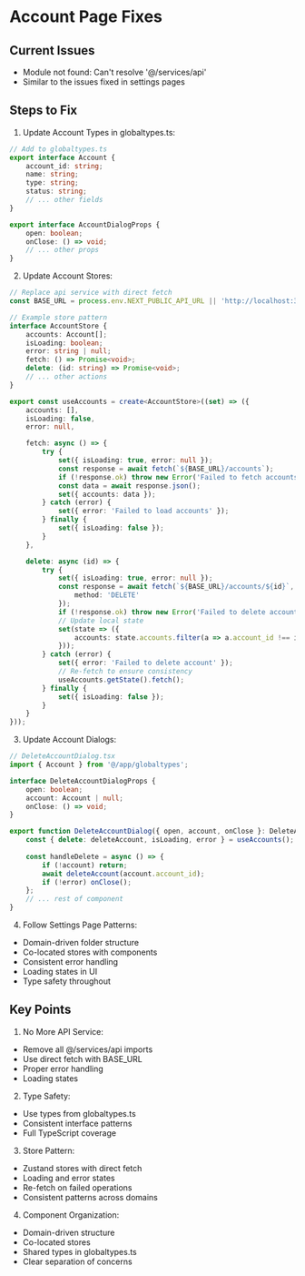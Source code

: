 # Account Page Fixes

## Current Issues
- Module not found: Can't resolve '@/services/api'
- Similar to the issues fixed in settings pages

## Steps to Fix

1. Update Account Types in globaltypes.ts:
```typescript
// Add to globaltypes.ts
export interface Account {
    account_id: string;
    name: string;
    type: string;
    status: string;
    // ... other fields
}

export interface AccountDialogProps {
    open: boolean;
    onClose: () => void;
    // ... other props
}
```

2. Update Account Stores:
```typescript
// Replace api service with direct fetch
const BASE_URL = process.env.NEXT_PUBLIC_API_URL || 'http://localhost:3001/api';

// Example store pattern
interface AccountStore {
    accounts: Account[];
    isLoading: boolean;
    error: string | null;
    fetch: () => Promise<void>;
    delete: (id: string) => Promise<void>;
    // ... other actions
}

export const useAccounts = create<AccountStore>((set) => ({
    accounts: [],
    isLoading: false,
    error: null,

    fetch: async () => {
        try {
            set({ isLoading: true, error: null });
            const response = await fetch(`${BASE_URL}/accounts`);
            if (!response.ok) throw new Error('Failed to fetch accounts');
            const data = await response.json();
            set({ accounts: data });
        } catch (error) {
            set({ error: 'Failed to load accounts' });
        } finally {
            set({ isLoading: false });
        }
    },

    delete: async (id) => {
        try {
            set({ isLoading: true, error: null });
            const response = await fetch(`${BASE_URL}/accounts/${id}`, {
                method: 'DELETE'
            });
            if (!response.ok) throw new Error('Failed to delete account');
            // Update local state
            set(state => ({
                accounts: state.accounts.filter(a => a.account_id !== id)
            }));
        } catch (error) {
            set({ error: 'Failed to delete account' });
            // Re-fetch to ensure consistency
            useAccounts.getState().fetch();
        } finally {
            set({ isLoading: false });
        }
    }
}));
```

3. Update Account Dialogs:
```typescript
// DeleteAccountDialog.tsx
import { Account } from '@/app/globaltypes';

interface DeleteAccountDialogProps {
    open: boolean;
    account: Account | null;
    onClose: () => void;
}

export function DeleteAccountDialog({ open, account, onClose }: DeleteAccountDialogProps) {
    const { delete: deleteAccount, isLoading, error } = useAccounts();
    
    const handleDelete = async () => {
        if (!account) return;
        await deleteAccount(account.account_id);
        if (!error) onClose();
    };
    // ... rest of component
}
```

4. Follow Settings Page Patterns:
- Domain-driven folder structure
- Co-located stores with components
- Consistent error handling
- Loading states in UI
- Type safety throughout

## Key Points

1. No More API Service:
- Remove all @/services/api imports
- Use direct fetch with BASE_URL
- Proper error handling
- Loading states

2. Type Safety:
- Use types from globaltypes.ts
- Consistent interface patterns
- Full TypeScript coverage

3. Store Pattern:
- Zustand stores with direct fetch
- Loading and error states
- Re-fetch on failed operations
- Consistent patterns across domains

4. Component Organization:
- Domain-driven structure
- Co-located stores
- Shared types in globaltypes.ts
- Clear separation of concerns
